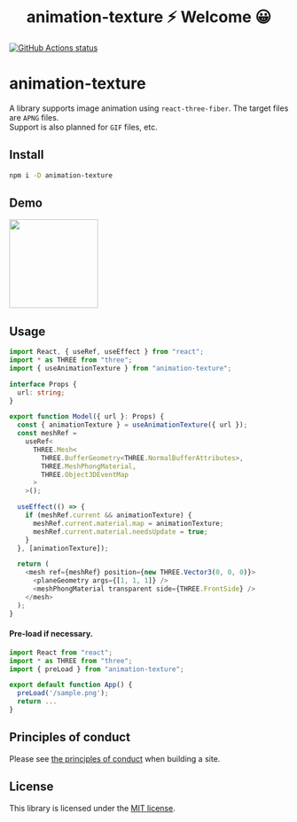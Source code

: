 <h1 align="center">animation-texture ⚡ Welcome 😀</h1>

<p align="left">
  <a href="https://github.com/actions/setup-node"><img alt="GitHub Actions status" src="https://github.com/activeguild/animation-texture/workflows/automatic%20release/badge.svg" style="max-width:100%;"></a>
</p>

# animation-texture

A library supports image animation using `react-three-fiber`. The target files are `APNG` files. <br/>
Support is also planned for `GIF` files, etc.

## Install

```bash
npm i -D animation-texture
```

## Demo

<img src="https://github.com/activeguild/animation-texture/assets/39351982/00acf5d7-2077-4618-aef3-8a0be4b609d2" height="160" />

## Usage

```ts
import React, { useRef, useEffect } from "react";
import * as THREE from "three";
import { useAnimationTexture } from "animation-texture";

interface Props {
  url: string;
}

export function Model({ url }: Props) {
  const { animationTexture } = useAnimationTexture({ url });
  const meshRef =
    useRef<
      THREE.Mesh<
        THREE.BufferGeometry<THREE.NormalBufferAttributes>,
        THREE.MeshPhongMaterial,
        THREE.Object3DEventMap
      >
    >();

  useEffect(() => {
    if (meshRef.current && animationTexture) {
      meshRef.current.material.map = animationTexture;
      meshRef.current.material.needsUpdate = true;
    }
  }, [animationTexture]);

  return (
    <mesh ref={meshRef} position={new THREE.Vector3(0, 0, 0)}>
      <planeGeometry args={[1, 1, 1]} />
      <meshPhongMaterial transparent side={THREE.FrontSide} />
    </mesh>
  );
}
```


#### Pre-load if necessary.
```ts
import React from "react";
import * as THREE from "three";
import { preLoad } from "animation-texture";

export default function App() {
  preLoad('/sample.png');
  return ...
}

```

## Principles of conduct

Please see [the principles of conduct](https://github.com/activeguild/animation-texture/blob/main/.github/CONTRIBUTING.md) when building a site.

## License

This library is licensed under the [MIT license](https://github.com/activeguild/animation-texture/blob/main/LICENSE).
